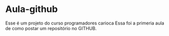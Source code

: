 # Aula-github
 Esse é um projeto do curso programadores carioca
 Essa foi a primeria aula de como postar um repositório no GITHUB.
